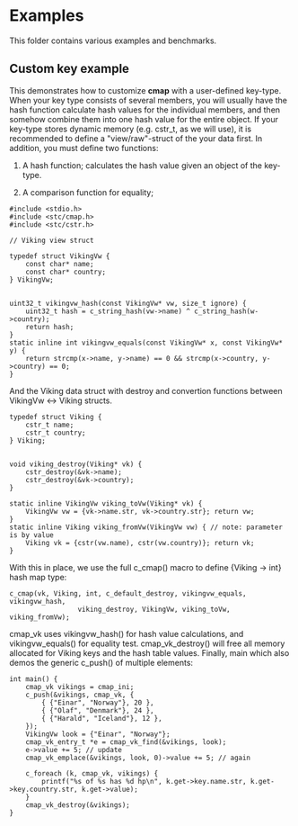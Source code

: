 Examples
========
This folder contains various examples and benchmarks.


Custom key example
------------------
This demonstrates how to customize **cmap** with a user-defined key-type. When your key type consists of several members, you will usually have the hash function calculate hash values for the individual members, and then somehow combine them into one hash value for the entire object. If your key-type stores dynamic memory (e.g. cstr_t, as we will use), it is recommended to define a "view/raw"-struct of the your data first. In addition, you must define two functions:

1. A hash function; calculates the hash value given an object of the key-type.

2. A comparison function for equality; 
```
#include <stdio.h>
#include <stc/cmap.h>
#include <stc/cstr.h>

// Viking view struct

typedef struct VikingVw {
    const char* name;
    const char* country;
} VikingVw;


uint32_t vikingvw_hash(const VikingVw* vw, size_t ignore) {
    uint32_t hash = c_string_hash(vw->name) ^ c_string_hash(w->country);
    return hash;
}
static inline int vikingvw_equals(const VikingVw* x, const VikingVw* y) {
    return strcmp(x->name, y->name) == 0 && strcmp(x->country, y->country) == 0;
}
```
And the Viking data struct with destroy and convertion functions between VikingVw <-> Viking structs.
```
typedef struct Viking {
    cstr_t name;
    cstr_t country;
} Viking;


void viking_destroy(Viking* vk) {
    cstr_destroy(&vk->name);
    cstr_destroy(&vk->country);
}

static inline VikingVw viking_toVw(Viking* vk) {
    VikingVw vw = {vk->name.str, vk->country.str}; return vw;
}
static inline Viking viking_fromVw(VikingVw vw) { // note: parameter is by value
    Viking vk = {cstr(vw.name), cstr(vw.country)}; return vk;
}
```
With this in place, we use the full c_cmap() macro to define {Viking -> int} hash map type:
```
c_cmap(vk, Viking, int, c_default_destroy, vikingvw_equals, vikingvw_hash, 
                 viking_destroy, VikingVw, viking_toVw, viking_fromVw);
```
cmap_vk uses vikingvw_hash() for hash value calculations, and vikingvw_equals() for equality test. cmap_vk_destroy() will free all memory allocated for Viking keys and the hash table values.
Finally, main which also demos the generic c_push() of multiple elements:
```
int main() {
    cmap_vk vikings = cmap_ini;
    c_push(&vikings, cmap_vk, {
        { {"Einar", "Norway"}, 20 },
        { {"Olaf", "Denmark"}, 24 },
        { {"Harald", "Iceland"}, 12 },
    });
    VikingVw look = {"Einar", "Norway"};
    cmap_vk_entry_t *e = cmap_vk_find(&vikings, look);
    e->value += 5; // update 
    cmap_vk_emplace(&vikings, look, 0)->value += 5; // again

    c_foreach (k, cmap_vk, vikings) {
        printf("%s of %s has %d hp\n", k.get->key.name.str, k.get->key.country.str, k.get->value);
    }
    cmap_vk_destroy(&vikings);
}
```
